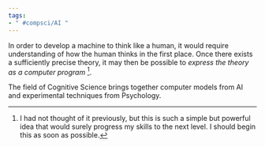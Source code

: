 ```yaml
---
tags: 
- " #compsci/AI "
---
```


In order to develop a machine to think like a human, it would require understanding of how the human thinks in the first place. Once there exists a sufficiently precise theory, it may then be possible to *express the theory as a computer program* [^1].

The field of Cognitive Science brings together computer models from AI and experimental techniques from Psychology.

[^1]: I had not thought of it previously, but this is such a simple but powerful idea that would surely progress my skills to the next level. I should begin this as soon as possible. 